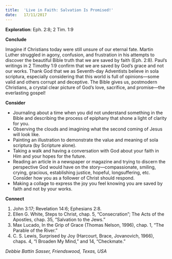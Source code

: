 ```yaml
---
title:  'Live in Faith: Salvation Is Promised!'
date:   17/11/2017
---
```


**Exploration**: Eph. 2:8; 2 Tim. 1:9

**Conclude**

Imagine if Christians today were still unsure of our eternal fate. Martin Luther struggled in agony, confusion, and frustration in his attempts to discover the beautiful Bible truth that we are saved by faith (Eph. 2:8). Paul’s writings in 2 Timothy 1:9 confirm that we are saved by God’s grace and not our works. Thank God that we as Seventh-day Adventists believe in sola scriptura, especially considering that this world is full of opinions—some valid and others corrupt and deceptive. The Bible gives us, postmodern Christians, a crystal clear picture of God’s love, sacrifice, and promise—the everlasting gospel!

**Consider**

- Journaling about a time when you did not understand something in the Bible and describing the process of epiphany that shone a light of clarity for you.
- Observing the clouds and imagining what the second coming of Jesus will look like.
- Painting an illustration to demonstrate the value and meaning of sola scriptura (by Scripture alone).
- Taking a walk and having a conversation with God about your faith in Him and your hopes for the future.
- Reading an article in a newspaper or magazine and trying to discern the perspective God would have on the story—compassionate, smiling, crying, gracious, establishing justice, hopeful, longsuffering, etc. Consider how you as a follower of Christ should respond.
- Making a collage to express the joy you feel knowing you are saved by faith and not by your works.

**Connect**

1. John 3:17; Revelation 14:6; Ephesians 2:8.
2. Ellen G. White, Steps to Christ, chap. 5, “Consecration”; The Acts of the Apostles, chap. 35, “Salvation to the Jews.”
3. Max Lucado, In the Grip of Grace (Thomas Nelson, 1996), chap. 1, “The Parable of the River.”
4. C. S. Lewis, Surprised by Joy (Harcourt, Brace, Jovanovich, 1966), chaps. 4, “I Broaden My Mind,” and 14, “Checkmate.”

_Debbie Battin Sasser, Friendswood, Texas, USA_